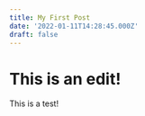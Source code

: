 ```yaml
---
title: My First Post
date: '2022-01-11T14:28:45.000Z'
draft: false
---
```





# This is an edit!


This is a test!
